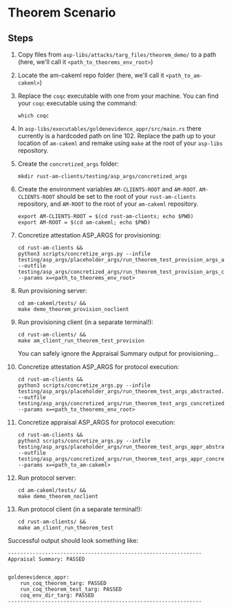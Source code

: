 # Theorem Scenario

## Steps

1) Copy files from `asp-libs/attacks/targ_files/theorem_demo/` to a path (here, we'll call it `<path_to_theorems_env_root>`)
1) Locate the am-cakeml repo folder (here, we'll call it `<path_to_am-cakeml>`)
1) Replace the `coqc` executable with one from your machine. You can find your `coqc` executable using the command:
   ```
   which coqc
   ```

1) In `asp-libs/executables/goldenevidence_appr/src/main.rs` there currently is a hardcoded path on line 102.
   Replace the path up to your location of `am-cakeml` and remake using `make` at the root of your `asp-libs` repository.
   <!-- This is needed before running the protocol server-client. I don't know what other steps this is needed before yet. -->

1) Create the `concretized_args` folder:
   ```
   mkdir rust-am-clients/testing/asp_args/concretized_args
   ```
   <!-- This is needed before running concretize_args.py at the latest. -->
   
1) Create the environment variables `AM-CLIENTS-ROOT` and `AM-ROOT`. `AM-CLIENTS-ROOT` should be set to the root of your `rust-am-clients` repository, and `AM-ROOT` to the root of your `am-cakeml` repository.
   ```
   export AM-CLIENTS-ROOT = $(cd rust-am-clients; echo $PWD)
   export AM-ROOT = $(cd am-cakeml; echo $PWD)
   ```
   <!-- This is needed before running provisioning at the latest. -->
 
1) Concretize attestation ASP_ARGS for provisioning: 
    ```
    cd rust-am-clients &&
    python3 scripts/concretize_args.py --infile testing/asp_args/placeholder_args/run_theorem_test_provision_args_abstracted.json --outfile testing/asp_args/concretized_args/run_theorem_test_provision_args_concretized.json --params x=<path_to_theorems_env_root>
    ```
1) Run provisioning server:
    ```
    cd am-cakeml/tests/ &&
    make demo_theorem_provision_noclient
    ```
    
1) Run provisioning client (in a separate terminal!):
    ```
    cd rust-am-clients/ &&
    make am_client_run_theorem_test_provision
    ```
    You can safely ignore the Appraisal Summary output for provisioning...
1) Concretize attestation ASP_ARGS for protocol execution:
    ```
    cd rust-am-clients &&
    python3 scripts/concretize_args.py --infile testing/asp_args/placeholder_args/run_theorem_test_args_abstracted.json --outfile testing/asp_args/concretized_args/run_theorem_test_args_concretized.json --params x=<path_to_theorems_env_root>
    ```
1) Concretize appraisal ASP_ARGS for protocol execution:
    ```
    cd rust-am-clients &&
    python3 scripts/concretize_args.py --infile testing/asp_args/placeholder_args/run_theorem_test_args_appr_abstracted.json --outfile testing/asp_args/concretized_args/run_theorem_test_args_appr_concretized.json --params x=<path_to_am-cakeml>
    ```
1) Run protocol server:
    ```
    cd am-cakeml/tests/ &&
    make demo_theorem_noclient
    ```
    
1) Run protocol client (in a separate terminal!):
    ```
    cd rust-am-clients/ &&
    make am_client_run_theorem_test
    ```

Successful output should look something like:

```
---------------------------------------------------------------
Appraisal Summary: PASSED


goldenevidence_appr:
	run_coq_theorem_targ: PASSED
	run_coq_theorem_test_targ: PASSED
	coq_env_dir_targ: PASSED
---------------------------------------------------------------
```
